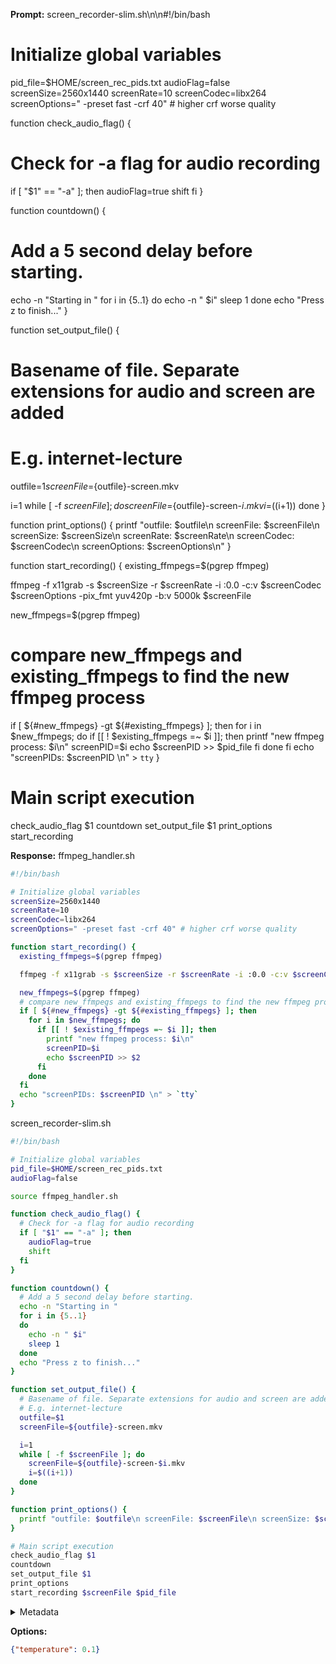 **Prompt:**
screen_recorder-slim.sh\n\n#!/bin/bash

# Initialize global variables
pid_file=$HOME/screen_rec_pids.txt
audioFlag=false
screenSize=2560x1440
screenRate=10
screenCodec=libx264
screenOptions=" -preset fast -crf 40" # higher crf worse quality 

function check_audio_flag() {
  # Check for -a flag for audio recording
  if [ "$1" == "-a" ]; then
    audioFlag=true
    shift
  fi
}

function countdown() {
  # Add a 5 second delay before starting. 
  echo -n "Starting in "
  for i in {5..1}
  do
    echo -n " $i"
    sleep 1
  done
  echo "Press z to finish..."
}

function set_output_file() {
  # Basename of file. Separate extensions for audio and screen are added
  # E.g. internet-lecture
  outfile=$1
  screenFile=${outfile}-screen.mkv

  i=1
  while [ -f $screenFile ]; do
    screenFile=${outfile}-screen-$i.mkv
    i=$((i+1))
  done
}

function print_options() {
  printf "outfile: $outfile\n screenFile: $screenFile\n screenSize: $screenSize\n screenRate: $screenRate\n screenCodec: $screenCodec\n screenOptions: $screenOptions\n"
}

function start_recording() {
  existing_ffmpegs=$(pgrep ffmpeg)

  ffmpeg -f x11grab -s $screenSize -r $screenRate -i :0.0 -c:v $screenCodec $screenOptions -pix_fmt yuv420p -b:v 5000k $screenFile

  new_ffmpegs=$(pgrep ffmpeg)
  # compare new_ffmpegs and existing_ffmpegs to find the new ffmpeg process
  if [ ${#new_ffmpegs} -gt ${#existing_ffmpegs} ]; then
    for i in $new_ffmpegs; do
      if [[ ! $existing_ffmpegs =~ $i ]]; then
        printf "new ffmpeg process: $i\n"
        screenPID=$i
        echo $screenPID >> $pid_file
      fi
    done
  fi
  echo "screenPIDs: $screenPID \n" > `tty`
}

# Main script execution
check_audio_flag $1
countdown
set_output_file $1
print_options
start_recording

**Response:**
ffmpeg_handler.sh

```bash
#!/bin/bash

# Initialize global variables
screenSize=2560x1440
screenRate=10
screenCodec=libx264
screenOptions=" -preset fast -crf 40" # higher crf worse quality 

function start_recording() {
  existing_ffmpegs=$(pgrep ffmpeg)

  ffmpeg -f x11grab -s $screenSize -r $screenRate -i :0.0 -c:v $screenCodec $screenOptions -pix_fmt yuv420p -b:v 5000k $1

  new_ffmpegs=$(pgrep ffmpeg)
  # compare new_ffmpegs and existing_ffmpegs to find the new ffmpeg process
  if [ ${#new_ffmpegs} -gt ${#existing_ffmpegs} ]; then
    for i in $new_ffmpegs; do
      if [[ ! $existing_ffmpegs =~ $i ]]; then
        printf "new ffmpeg process: $i\n"
        screenPID=$i
        echo $screenPID >> $2
      fi
    done
  fi
  echo "screenPIDs: $screenPID \n" > `tty`
}
```

screen_recorder-slim.sh

```bash
#!/bin/bash

# Initialize global variables
pid_file=$HOME/screen_rec_pids.txt
audioFlag=false

source ffmpeg_handler.sh

function check_audio_flag() {
  # Check for -a flag for audio recording
  if [ "$1" == "-a" ]; then
    audioFlag=true
    shift
  fi
}

function countdown() {
  # Add a 5 second delay before starting. 
  echo -n "Starting in "
  for i in {5..1}
  do
    echo -n " $i"
    sleep 1
  done
  echo "Press z to finish..."
}

function set_output_file() {
  # Basename of file. Separate extensions for audio and screen are added
  # E.g. internet-lecture
  outfile=$1
  screenFile=${outfile}-screen.mkv

  i=1
  while [ -f $screenFile ]; do
    screenFile=${outfile}-screen-$i.mkv
    i=$((i+1))
  done
}

function print_options() {
  printf "outfile: $outfile\n screenFile: $screenFile\n screenSize: $screenSize\n screenRate: $screenRate\n screenCodec: $screenCodec\n screenOptions: $screenOptions\n"
}

# Main script execution
check_audio_flag $1
countdown
set_output_file $1
print_options
start_recording $screenFile $pid_file
```

<details><summary>Metadata</summary>

- Duration: 51081 ms
- Datetime: 2023-09-04T19:16:11.626582
- Model: gpt-4-0613

</details>

**Options:**
```json
{"temperature": 0.1}
```

